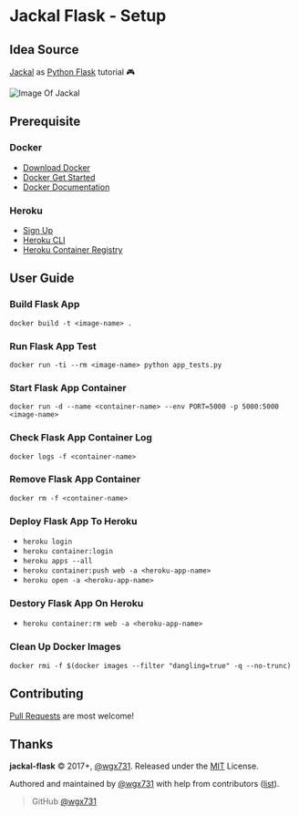 Jackal Flask - Setup
========================

## Idea Source

[Jackal](https://en.wikipedia.org/wiki/Jackal_(video_game)) as [Python Flask](http://flask.pocoo.org) tutorial :video_game:

![Image Of Jackal](https://upload.wikimedia.org/wikipedia/zh/7/70/Jackal.png)

## Prerequisite

### Docker

* [Download Docker](https://www.docker.com/community-edition#/download)
* [Docker Get Started](https://docs.docker.com/get-started)
* [Docker Documentation](https://docs.docker.com)

### Heroku

* [Sign Up](https://www.heroku.com)
* [Heroku CLI](https://devcenter.heroku.com/articles/heroku-cli)
* [Heroku Container Registry](https://devcenter.heroku.com/articles/container-registry-and-runtime)

## User Guide

### Build Flask App

`docker build -t <image-name> .`

### Run Flask App Test

`docker run -ti --rm <image-name> python app_tests.py`

### Start Flask App Container

`docker run -d --name <container-name> --env PORT=5000 -p 5000:5000 <image-name>`

### Check Flask App Container Log

`docker logs -f <container-name>`

### Remove Flask App Container

`docker rm -f <container-name>`

### Deploy Flask App To Heroku

* `heroku login`
* `heroku container:login`
* `heroku apps --all`
* `heroku container:push web -a <heroku-app-name>`
* `heroku open -a <heroku-app-name>`

### Destory Flask App On Heroku

* `heroku container:rm web -a <heroku-app-name>`

### Clean Up Docker Images

`docker rmi -f $(docker images --filter "dangling=true" -q --no-trunc)`

## Contributing

[Pull Requests](https://github.com/wgx731/jackal-flask/pulls) are most welcome!

## Thanks

**jackal-flask** © 2017+, [@wgx731]. Released under the [MIT](https://github.com/wgx731/jackal-flask/blob/master/LICENSE) License.

Authored and maintained by [@wgx731] with help from contributors ([list][contributors]).

> GitHub [@wgx731]

[@wgx731]: https://github.com/wgx731
[contributors]: https://github.com/wgx731/jackal-flask/contributors

